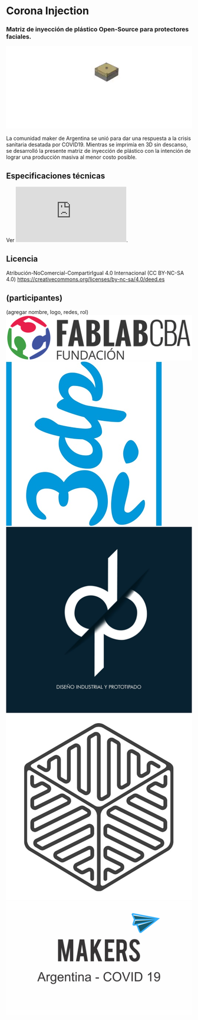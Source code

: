 # Corona Injection
### Matriz de inyección de plástico Open-Source para protectores faciales.

![Despiece](./img/despiece.gif)

La comunidad maker de Argentina se unió para dar una respuesta a la crisis sanitaria desatada por COVID19. Mientras se imprimía en 3D sin descanso, se desarrolló la presente matriz de inyección de plástico con la intención de lograr una producción masiva al menor costo posible.

## Especificaciones técnicas
Ver ![](https://github.com/FabLabCordoba/matrizInyeccionCOVID19/blob/master/Informe.pdf "informe").

## Licencia

Atribución-NoComercial-CompartirIgual 4.0 Internacional (CC BY-NC-SA 4.0)
https://creativecommons.org/licenses/by-nc-sa/4.0/deed.es

## (participantes)

(agregar nombre, logo, redes, rol)
![FabLab Córdoba](./img/FabLab.jpg)
![Mi 3DP](./img/mi3dp.jpg)
![DIP](./img/dip.jpg)
![Omnicraft](./img/Omnicraft.jpeg)
![Makers Argentina](./img/mkrsArg.jpg)
